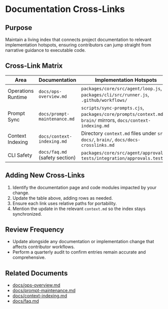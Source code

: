 # Documentation Cross-Links

## Purpose

Maintain a living index that connects project documentation to relevant implementation hotspots, ensuring contributors can jump straight from narrative guidance to executable code.

## Cross-Link Matrix

| Area                 | Documentation                  | Implementation Hotspots                                                                           |
| -------------------- | ------------------------------ | ------------------------------------------------------------------------------------------------- |
| Operations Runtime   | `docs/ops-overview.md`         | `packages/core/src/agent/loop.js`, `packages/cli/src/runner.js`, `.github/workflows/`             |
| Prompt Sync          | `docs/prompt-maintenance.md`   | `scripts/sync-prompts.cjs`, `packages/core/prompts/context.md`, `brain/` mirrors, `docs/context-indexing.md` |
| Context Indexing     | `docs/context-indexing.md`     | Directory `context.md` files under `src/`, `docs/`, `brain/`, `docs/docs-crosslinks.md`           |
| CLI Safety           | `docs/faq.md` (safety section) | `packages/core/src/agent/approvals/`, `tests/integration/approvals.test.js`                       |

## Adding New Cross-Links

1. Identify the documentation page and code modules impacted by your change.
2. Update the table above, adding rows as needed.
3. Ensure each link uses relative paths for portability.
4. Mention the update in the relevant `context.md` so the index stays synchronized.

## Review Frequency

- Update alongside any documentation or implementation change that affects contributor workflows.
- Perform a quarterly audit to confirm entries remain accurate and comprehensive.

## Related Documents

- [docs/ops-overview.md](./ops-overview.md)
- [docs/prompt-maintenance.md](./prompt-maintenance.md)
- [docs/context-indexing.md](./context-indexing.md)
- [docs/faq.md](./faq.md)

